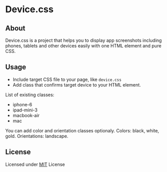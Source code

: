 # Device.css

## About
Device.css is a project that helps you to display app screenshots including phones, tablets and other devices easily with one HTML element and pure CSS.

## Usage
* Include target CSS file to your page, like `device.css`
* Add class that confirms target device to your HTML element.
 
List of existing classes:

* iphone-6
* ipad-mini-3
* macbook-air
* mac
 
You can add color and orientation classes optionaly. Colors: black, white, gold. Orientations: landscape.


## License
Licensed under [MIT](http://opensource.org/licenses/MIT) License
